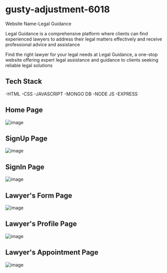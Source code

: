# gusty-adjustment-6018
<!-- Crated folder -->

Website Name-Legal Guidance

Legal Guidance is a comprehensive platform where clients can find experienced lawyers 
to address their legal matters effectively and receive professional advice and assistance

Find the right lawyer for your legal needs at Legal Guidance, a one-stop website offering
expert legal assistance and guidance to clients seeking reliable legal solutions

Tech Stack
----------
-HTML
-CSS
-JAVASCRIPT
-MONGO DB
-NODE JS
-EXPRESS





Home Page
----------
![image](https://github.com/pkthapliyal/gusty-adjustment-6018/assets/121330309/c7be8f30-b1f0-4d1f-aad0-884f1e5c8407)

SignUp Page
-----------
![image](https://github.com/pkthapliyal/gusty-adjustment-6018/assets/121330309/aa01f59e-b747-4222-ab95-6f31d2b4627f)

SignIn Page
------------
![image](https://github.com/pkthapliyal/gusty-adjustment-6018/assets/121330309/413ad025-dc64-49dc-af0f-d2ad336ba860)

Lawyer's Form Page
-------------------
![image](https://github.com/pkthapliyal/gusty-adjustment-6018/assets/121330309/a1c015f8-acc1-4681-bc5f-db9da337170c)

Lawyer's Profile Page
---------------------
![image](https://github.com/pkthapliyal/gusty-adjustment-6018/assets/121330309/9db25a00-eb8b-4ade-85b4-7adf3a3801d6)

Lawyer's Appointment Page
-------------------------
![image](https://github.com/pkthapliyal/gusty-adjustment-6018/assets/121330309/6fb7ccc1-0df9-4946-b3a6-e572006e6e02)







